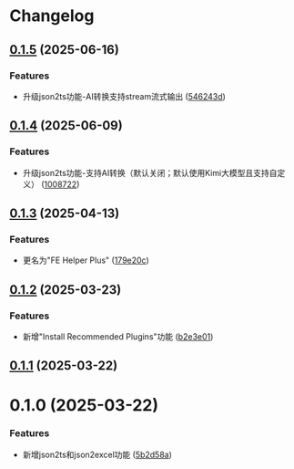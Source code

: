 # Changelog

## [0.1.5](https://github.com/Allen-He/fe-helper-plus/compare/0.1.4...0.1.5) (2025-06-16)


### Features

* 升级json2ts功能-AI转换支持stream流式输出 ([546243d](https://github.com/Allen-He/fe-helper-plus/commit/546243d518105a29432501b858375a3c4fc9e689))

## [0.1.4](https://github.com/Allen-He/fe-helper-plus/compare/0.1.3...0.1.4) (2025-06-09)


### Features

* 升级json2ts功能-支持AI转换（默认关闭；默认使用Kimi大模型且支持自定义） ([1008722](https://github.com/Allen-He/fe-helper-plus/commit/1008722af72029fb09a025f7ba40f6576597ec53))

## [0.1.3](https://github.com/Allen-He/fe-helper-plus/compare/0.1.2...0.1.3) (2025-04-13)


### Features

* 更名为"FE Helper Plus" ([179e20c](https://github.com/Allen-He/fe-helper-plus/commit/179e20cc099226e3d689d6e748b94645e3094bb7))

## [0.1.2](https://github.com/Allen-He/fe-helper-plus/compare/0.1.1...0.1.2) (2025-03-23)


### Features

* 新增"Install Recommended Plugins"功能 ([b2e3e01](https://github.com/Allen-He/fe-helper-plus/commit/b2e3e01de0d201b5dcbceafce5ffa715bf1360ae))

## [0.1.1](https://github.com/Allen-He/fe-helper-plus/compare/0.1.0...0.1.1) (2025-03-22)

# 0.1.0 (2025-03-22)


### Features

* 新增json2ts和json2excel功能 ([5b2d58a](https://github.com/Allen-He/fe-helper-plus/commit/5b2d58a3ba8c0d440cf92a71c3a3e80a5edd7796))
